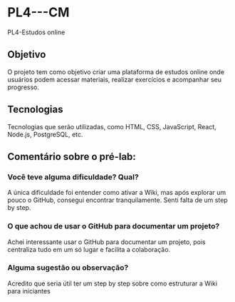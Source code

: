 # PL4---CM
PL4-Estudos online   

## Objetivo  
O projeto tem como objetivo criar uma plataforma de estudos online onde usuários podem acessar materiais, realizar exercícios e acompanhar seu progresso.

## Tecnologias  
Tecnologias que serão utilizadas, como HTML, CSS, JavaScript, React, Node.js, PostgreSQL, etc.

## Comentário sobre o pré-lab:

### Você teve alguma dificuldade? Qual?
A única dificuldade foi entender como ativar a Wiki, mas após explorar um pouco o GitHub, consegui encontrar tranquilamente. Senti falta de um step by step.

### O que achou de usar o GitHub para documentar um projeto?
Achei interessante usar o GitHub para documentar um projeto, pois centraliza tudo em um só lugar e facilita a colaboração.

### Alguma sugestão ou observação?
Acredito que seria útil ter um step by step sobre como estruturar a Wiki para iniciantes
